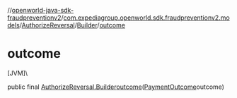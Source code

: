 //[openworld-java-sdk-fraudpreventionv2](../../../../index.md)/[com.expediagroup.openworld.sdk.fraudpreventionv2.models](../../index.md)/[AuthorizeReversal](../index.md)/[Builder](index.md)/[outcome](outcome.md)

# outcome

[JVM]\

public final [AuthorizeReversal.Builder](index.md)[outcome](outcome.md)([PaymentOutcome](../../-payment-outcome/index.md)outcome)
